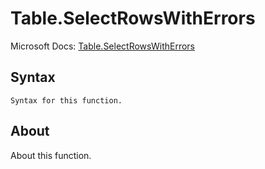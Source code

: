 ---
---

# Table.SelectRowsWithErrors

Microsoft Docs: [Table.SelectRowsWithErrors](https://docs.microsoft.com/en-us/powerquery-m/table-selectrowswitherrors)

## Syntax

```powerquery-m
Syntax for this function.
```

## About

About this function.

